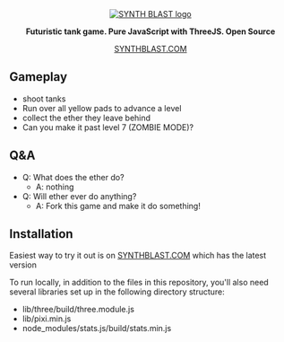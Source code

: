 <div style="text-align: center">
  <a href="https://synthblast.com">
    <img src="https://synthblast.com/assets/img/title-screenshot.jpg" alt="SYNTH BLAST logo">
  </a>

**Futuristic tank game. Pure JavaScript with ThreeJS.  Open Source**

[SYNTHBLAST.COM](https://synthblast.com)

</div>

## Gameplay
* shoot tanks
* Run over all yellow pads to advance a level
* collect the ether they leave behind
* Can you make it past level 7 (ZOMBIE MODE)?

## Q&A
* Q: What does the ether do?
  * A: nothing
* Q:  Will ether ever do anything?
  * A: Fork this game and make it do something!


## Installation
Easiest way to try it out is on [SYNTHBLAST.COM](https://synthblast.com) which has the latest version

To run locally, in addition to the files in this repository, you'll also need several libraries set up in the following directory structure:
* lib/three/build/three.module.js
* lib/pixi.min.js
* node_modules/stats.js/build/stats.min.js